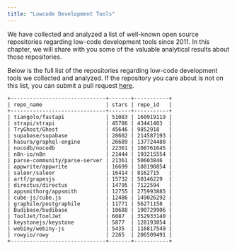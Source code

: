 ```yaml
---
title: "Lowcode Development Tools"
---
```


We have collected and analyzed a list of well-known open source repositories regarding low-code development tools since 2011. In this chapter, we will share with you some of the valuable analytical results about those repositories. 

Below is the full list of the repositories regarding low-code development tools we collected and analyzed. If the repository you care about is not on this list, you can submit a pull request [here](https://github.com/hooopo/gharchive/blob/main/meta/repos/nocode_repos.yml). 

```
+------------------------------+-------+-----------+
| repo_name                    | stars | repo_id   |
+------------------------------+-------+-----------+
| tiangolo/fastapi             | 51083 | 160919119 |
| strapi/strapi                | 45786 | 43441403  |
| TryGhost/Ghost               | 45646 | 9852918   |
| supabase/supabase            | 28602 | 214587193 |
| hasura/graphql-engine        | 26689 | 137724480 |
| nocodb/nocodb                | 22361 | 108761645 |
| n8n-io/n8n                   | 21444 | 193215554 |
| parse-community/parse-server | 21361 | 50603846  |
| appwrite/appwrite            | 16699 | 180190854 |
| saleor/saleor                | 16414 | 8162715   |
| artf/grapesjs                | 15732 | 50146229  |
| directus/directus            | 14795 | 7122594   |
| appsmithorg/appsmith         | 12755 | 275993885 |
| cube-js/cube.js              | 12486 | 149026292 |
| graphile/postgraphile        | 11771 | 56271158  |
| Budibase/budibase            | 10688 | 190729906 |
| ToolJet/ToolJet              | 6087  | 352933140 |
| keystonejs/keystone          | 5877  | 128193054 |
| webiny/webiny-js             | 5435  | 116817549 |
| rowyio/rowy                  | 2265  | 206509491 |
+------------------------------+-------+-----------+
```
